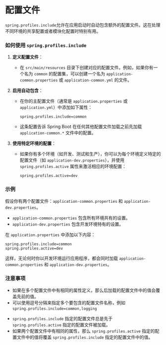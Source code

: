 # 配置文件



`spring.profiles.include`允许在应用启动时自动包含额外的配置文件。这在处理不同环境的共享配置或者模块化配置时特别有用。

### 如何使用 `spring.profiles.include`

1. **定义配置文件**：

   - 在 `src/main/resources` 目录下创建对应的配置文件。例如，如果你有一个名为 `common` 的配置集，可以创建一个名为 `application-common.properties` 或 `application-common.yml` 的文件。
2. **启用自动包含**：

   - 在你的主配置文件（通常是 `application.properties` 或 `application.yml`）中添加如下属性：
     ```properties
     spring.profiles.include=common
     ```
   - 这条配置告诉 Spring Boot 在任何其他配置文件加载之前先加载 `application-common.*` 文件中的配置。
3. **使用特定环境的配置**：

   - 如果你有多个环境（如开发、测试和生产），你可以为每个环境定义特定的配置文件（如 `application-dev.properties`），并使用 `spring.profiles.active` 属性来激活相应的环境配置：
     ```properties
     spring.profiles.active=dev
     ```

### 示例

假设你有两个配置文件：`application-common.properties` 和 `application-dev.properties`。

- `application-common.properties` 包含所有环境共有的设置。
- `application-dev.properties` 包含开发环境特有的设置。

在 `application.properties` 中添加以下内容：

```properties
spring.profiles.include=common
spring.profiles.active=dev
```

这样，无论何时你以开发环境运行应用程序，都会同时加载 `application-common.properties` 和 `application-dev.properties`。

### 注意事项

- 如果在多个配置文件中有相同的属性定义，那么后加载的配置文件中的值会覆盖先前的值。
- 可以使用逗号分隔来指定多个要包含的配置文件名称，例如 `spring.profiles.include=common,logging`

* `spring.profiles.include` 指定的配置文件总是先于 `spring.profiles.active` 指定的配置文件被加载。
* 如果两个配置文件中有相同的属性，那么 `spring.profiles.active` 指定的配置文件中的值将覆盖 `spring.profiles.include` 指定的配置文件中的值。

